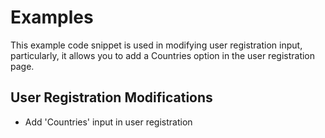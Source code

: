 # Examples

This example code snippet is used in modifying user registration input, particularly, it allows you to add a Countries option in the user registration page.

## User Registration Modifications

* Add 'Countries' input in user registration